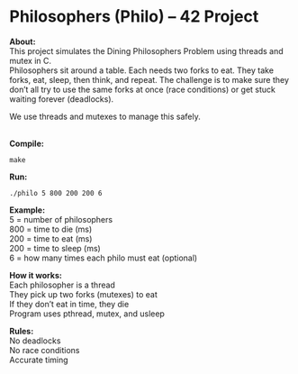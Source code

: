 # Philosophers (Philo) – 42 Project
**About:**<br />
This project simulates the Dining Philosophers Problem using threads and mutex in C.<br />
Philosophers sit around a table. Each needs two forks to eat. They take forks, eat, sleep, then think, and repeat. The challenge is to make sure they don’t all try to use the same forks at once (race conditions) or get stuck waiting forever (deadlocks).

We use threads and mutexes to manage this safely.
<br/><br/>

**Compile:**

    make

**Run:**

    ./philo 5 800 200 200 6

**Example:**<br />
    5 = number of philosophers<br />
    800 = time to die (ms)<br />
    200 = time to eat (ms)<br />
    200 = time to sleep (ms)<br />
    6 = how many times each philo must eat (optional)

**How it works:**<br />
    Each philosopher is a thread<br />
    They pick up two forks (mutexes) to eat<br />
    If they don’t eat in time, they die<br />
    Program uses pthread, mutex, and usleep<br />

**Rules:**<br />
    No deadlocks<br />
    No race conditions<br />
    Accurate timing<br />
